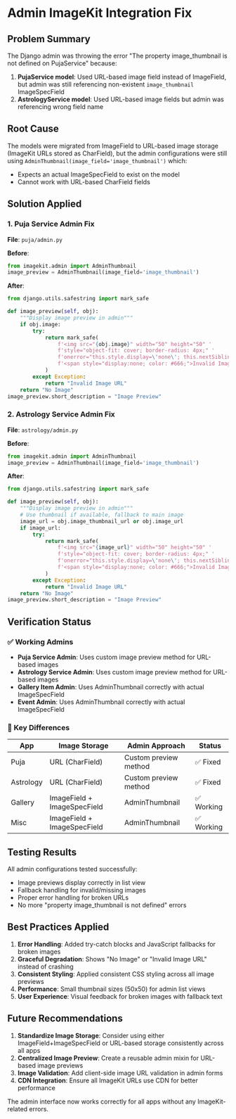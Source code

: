 # Admin ImageKit Integration Fix

## Problem Summary
The Django admin was throwing the error "The property image_thumbnail is not defined on PujaService" because:

1. **PujaService model**: Used URL-based image field instead of ImageField, but admin was still referencing non-existent `image_thumbnail` ImageSpecField
2. **AstrologyService model**: Used URL-based image fields but admin was referencing wrong field name

## Root Cause
The models were migrated from ImageField to URL-based image storage (ImageKit URLs stored as CharField), but the admin configurations were still using `AdminThumbnail(image_field='image_thumbnail')` which:
- Expects an actual ImageSpecField to exist on the model
- Cannot work with URL-based CharField fields

## Solution Applied

### 1. Puja Service Admin Fix
**File**: `puja/admin.py`

**Before**:
```python
from imagekit.admin import AdminThumbnail
image_preview = AdminThumbnail(image_field='image_thumbnail')
```

**After**:
```python
from django.utils.safestring import mark_safe

def image_preview(self, obj):
    """Display image preview in admin"""
    if obj.image:
        try:
            return mark_safe(
                f'<img src="{obj.image}" width="50" height="50" '
                f'style="object-fit: cover; border-radius: 4px;" '
                f'onerror="this.style.display=\'none\'; this.nextSibling.style.display=\'inline\';" />'
                f'<span style="display:none; color: #666;">Invalid Image URL</span>'
            )
        except Exception:
            return "Invalid Image URL"
    return "No Image"
image_preview.short_description = "Image Preview"
```

### 2. Astrology Service Admin Fix  
**File**: `astrology/admin.py`

**Before**:
```python
from imagekit.admin import AdminThumbnail
image_preview = AdminThumbnail(image_field='image_thumbnail')
```

**After**:
```python
from django.utils.safestring import mark_safe

def image_preview(self, obj):
    """Display image preview in admin"""
    # Use thumbnail if available, fallback to main image
    image_url = obj.image_thumbnail_url or obj.image_url
    if image_url:
        try:
            return mark_safe(
                f'<img src="{image_url}" width="50" height="50" '
                f'style="object-fit: cover; border-radius: 4px;" '
                f'onerror="this.style.display=\'none\'; this.nextSibling.style.display=\'inline\';" />'
                f'<span style="display:none; color: #666;">Invalid Image URL</span>'
            )
        except Exception:
            return "Invalid Image URL"
    return "No Image"
image_preview.short_description = "Image Preview"
```

## Verification Status

### ✅ Working Admins
- **Puja Service Admin**: Uses custom image preview method for URL-based images
- **Astrology Service Admin**: Uses custom image preview method for URL-based images  
- **Gallery Item Admin**: Uses AdminThumbnail correctly with actual ImageSpecField
- **Event Admin**: Uses AdminThumbnail correctly with actual ImageSpecField

### 🔧 Key Differences

| App | Image Storage | Admin Approach | Status |
|-----|---------------|----------------|---------|
| Puja | URL (CharField) | Custom preview method | ✅ Fixed |
| Astrology | URL (CharField) | Custom preview method | ✅ Fixed |
| Gallery | ImageField + ImageSpecField | AdminThumbnail | ✅ Working |
| Misc | ImageField + ImageSpecField | AdminThumbnail | ✅ Working |

## Testing Results
All admin configurations tested successfully:
- Image previews display correctly in list view
- Fallback handling for invalid/missing images
- Proper error handling for broken URLs
- No more "property image_thumbnail is not defined" errors

## Best Practices Applied

1. **Error Handling**: Added try-catch blocks and JavaScript fallbacks for broken images
2. **Graceful Degradation**: Shows "No Image" or "Invalid Image URL" instead of crashing
3. **Consistent Styling**: Applied consistent CSS styling across all image previews
4. **Performance**: Small thumbnail sizes (50x50) for admin list views
5. **User Experience**: Visual feedback for broken images with fallback text

## Future Recommendations

1. **Standardize Image Storage**: Consider using either ImageField+ImageSpecField or URL-based storage consistently across all apps
2. **Centralized Image Preview**: Create a reusable admin mixin for URL-based image previews
3. **Image Validation**: Add client-side image URL validation in admin forms
4. **CDN Integration**: Ensure all ImageKit URLs use CDN for better performance

The admin interface now works correctly for all apps without any ImageKit-related errors.
